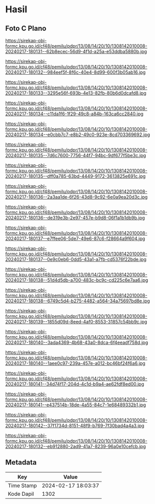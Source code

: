 # Hasil

## Foto C Plano

https://sirekap-obj-formc.kpu.go.id/cf48/pemilu/pdpr/13/08/14/20/10/1308142010008-20240217-180131--62b8ecec-56d9-4f1d-a25a-e53ddba5880b.jpg

https://sirekap-obj-formc.kpu.go.id/cf48/pemilu/pdpr/13/08/14/20/10/1308142010008-20240217-180132--984eef5f-8f6c-40e4-8d99-600f3b05ab16.jpg

https://sirekap-obj-formc.kpu.go.id/cf48/pemilu/pdpr/13/08/14/20/10/1308142010008-20240217-180133--3295e56f-693b-4e13-82fb-80b6d0dcafd8.jpg

https://sirekap-obj-formc.kpu.go.id/cf48/pemilu/pdpr/13/08/14/20/10/1308142010008-20240217-180134--c11da1f6-1f29-49c8-a84b-163ca6cc2840.jpg

https://sirekap-obj-formc.kpu.go.id/cf48/pemilu/pdpr/13/08/14/20/10/1308142010008-20240217-180134--e0cbb7c7-e8b2-49c0-923e-8cd703369692.jpg

https://sirekap-obj-formc.kpu.go.id/cf48/pemilu/pdpr/13/08/14/20/10/1308142010008-20240217-180135--7d6c7600-7756-44f7-94bc-9df677f5be3c.jpg

https://sirekap-obj-formc.kpu.go.id/cf48/pemilu/pdpr/13/08/14/20/10/1308142010008-20240217-180135--dff0a785-63bd-4449-9172-3613825e691c.jpg

https://sirekap-obj-formc.kpu.go.id/cf48/pemilu/pdpr/13/08/14/20/10/1308142010008-20240217-180136--2a3aa1de-6f26-43d8-9c92-6e0a9ea20d3c.jpg

https://sirekap-obj-formc.kpu.go.id/cf48/pemilu/pdpr/13/08/14/20/10/1308142010008-20240217-180136--de319e3b-2e97-457e-b9d8-06f1a1b1db9b.jpg

https://sirekap-obj-formc.kpu.go.id/cf48/pemilu/pdpr/13/08/14/20/10/1308142010008-20240217-180137--e7ffee06-5de7-49e6-87c6-f28664a9f604.jpg

https://sirekap-obj-formc.kpu.go.id/cf48/pemilu/pdpr/13/08/14/20/10/1308142010008-20240217-180137--0e9c0eb6-0dd5-43a1-a7fb-cd5376f22bde.jpg

https://sirekap-obj-formc.kpu.go.id/cf48/pemilu/pdpr/13/08/14/20/10/1308142010008-20240217-180138--51d4d5db-a700-483c-bc9c-cd225c6e7aa6.jpg

https://sirekap-obj-formc.kpu.go.id/cf48/pemilu/pdpr/13/08/14/20/10/1308142010008-20240217-180138--6749c5d4-b275-4482-a564-34a75697bd8e.jpg

https://sirekap-obj-formc.kpu.go.id/cf48/pemilu/pdpr/13/08/14/20/10/1308142010008-20240217-180139--1855d09d-8eed-4af0-8553-31857c54bb9c.jpg

https://sirekap-obj-formc.kpu.go.id/cf48/pemilu/pdpr/13/08/14/20/10/1308142010008-20240217-180140--3ada4369-4b68-43a0-8dca-6f4eeadf758d.jpg

https://sirekap-obj-formc.kpu.go.id/cf48/pemilu/pdpr/13/08/14/20/10/1308142010008-20240217-180140--1aee0c97-239a-457e-a012-bc46bf24f6a6.jpg

https://sirekap-obj-formc.kpu.go.id/cf48/pemilu/pdpr/13/08/14/20/10/1308142010008-20240217-180141--34d74f17-204d-4c1d-b9a4-ae62fdf8ed00.jpg

https://sirekap-obj-formc.kpu.go.id/cf48/pemilu/pdpr/13/08/14/20/10/1308142010008-20240217-180141--e437514b-18de-4a55-84c7-1e68489332b1.jpg

https://sirekap-obj-formc.kpu.go.id/cf48/pemilu/pdpr/13/08/14/20/10/1308142010008-20240217-180142--37f1734d-8151-48f9-b769-7f30bad4a4a3.jpg

https://sirekap-obj-formc.kpu.go.id/cf48/pemilu/pdpr/13/08/14/20/10/1308142010008-20240217-180132--eb912880-2ad9-41a7-8239-96a0e10cefcb.jpg


## Metadata

| Key        | Value               |
| ---------- | ------------------- |
| Time Stamp | 2024-02-17 18:03:37 |
| Kode Dapil | 1302                |



